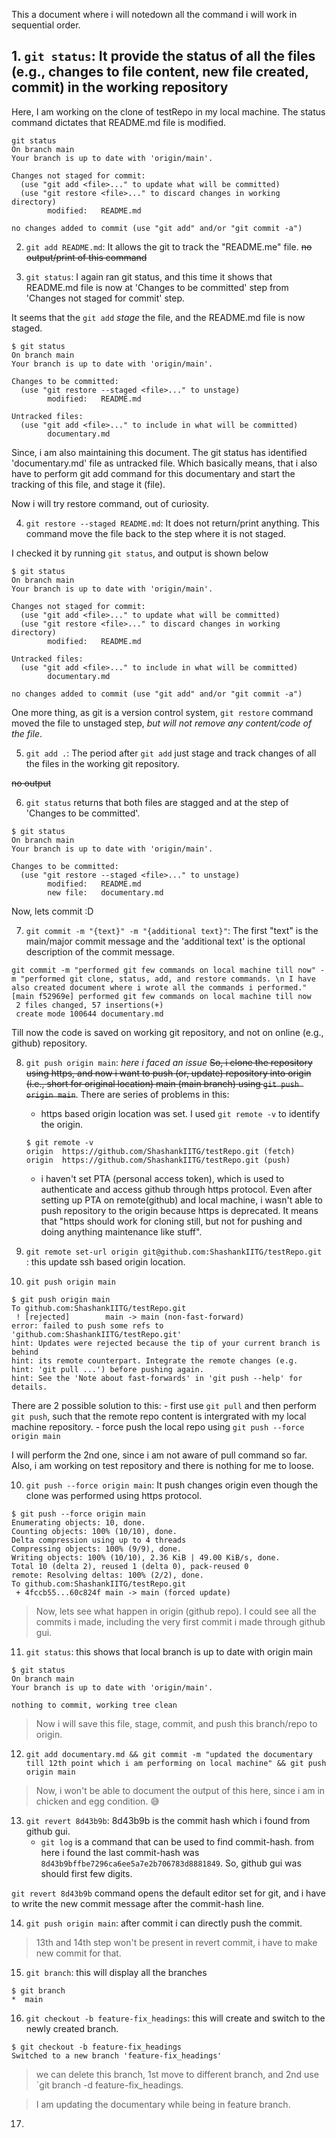 This a document where i will notedown all the command i will work in sequential order.

## 1. `git status`: It provide the status of all the files (e.g., changes to file content, new file created, commit) in the working repository

Here, I am working on the clone of testRepo in my local machine. The status command dictates that README.md file is modified.
```
git status
On branch main
Your branch is up to date with 'origin/main'.

Changes not staged for commit:
  (use "git add <file>..." to update what will be committed)
  (use "git restore <file>..." to discard changes in working directory)
        modified:   README.md

no changes added to commit (use "git add" and/or "git commit -a")
```

2. `git add README.md`: It allows the git to track the "README.me" file.
~~no output/print of this command~~

3. `git status`: I again ran git status, and this time it shows that README.md file is now at 'Changes to be committed' step from 'Changes not staged for commit' step.

It seems that the `git add` *stage* the file, and the README.md file is now staged.

```
$ git status
On branch main
Your branch is up to date with 'origin/main'.

Changes to be committed:
  (use "git restore --staged <file>..." to unstage)
        modified:   README.md

Untracked files:
  (use "git add <file>..." to include in what will be committed)
        documentary.md
```
Since, i am also maintaining this document. The git status has identified 'documentary.md' file as untracked file. Which basically means, that i also have to perform git add command for this documentary and start the tracking of this file, and stage it (file).

Now i will try restore command, out of curiosity.

4. `git restore --staged README.md`: It does not return/print anything. This command move the file back to the step where it is not staged. 

I checked it by running `git status`, and output is shown below
```
$ git status
On branch main
Your branch is up to date with 'origin/main'.

Changes not staged for commit:
  (use "git add <file>..." to update what will be committed)
  (use "git restore <file>..." to discard changes in working directory)
        modified:   README.md

Untracked files:
  (use "git add <file>..." to include in what will be committed)
        documentary.md

no changes added to commit (use "git add" and/or "git commit -a")
```
One more thing, as git is a version control system, `git restore` command moved the file to unstaged step, *but will not remove any content/code of the file*.

5. `git add .`: The period after `git add` just stage and track changes of all the files in the working git repository.

~~no output~~

6. `git status` returns that both files are stagged and at the step of 'Changes to be committed'.
```
$ git status
On branch main
Your branch is up to date with 'origin/main'.

Changes to be committed:
  (use "git restore --staged <file>..." to unstage)
        modified:   README.md
        new file:   documentary.md
```
Now, lets commit :D

7. `git commit -m "{text}" -m "{additional text}"`: The first "text" is the main/major commit message and the 'additional text' is the optional description of the commit message.

```
git commit -m "performed git few commands on local machine till now" -m "performed git clone, status, add, and restore commands. \n I have also created document where i wrote all the commands i performed."
[main f52969e] performed git few commands on local machine till now
 2 files changed, 57 insertions(+)
 create mode 100644 documentary.md
```
Till now the code is saved on working git repository, and not on online (e.g., github) repository.

8. `git push origin main`: *here i faced an issue*
~~So, i clone the repository using https, and now i want to push (or, update) repository into origin (i.e., short for original location) main (main branch) using `git push origin main`~~. There are series of problems in this:
	- https based origin location was set. I used `git remote -v` to identify the origin. 
	```
	$ git remote -v
	origin  https://github.com/ShashankIITG/testRepo.git (fetch)
	origin  https://github.com/ShashankIITG/testRepo.git (push)
	```
	- i haven't set PTA (personal access token), which is used to authenticate and access github through https protocol. 
Even after setting up PTA on remote(github) and local machine, i wasn't able to push repository to the origin because https is deprecated. It means that "https should work for cloning still, but not for pushing and doing anything maintenance like stuff".

9. `git remote set-url origin git@github.com:ShashankIITG/testRepo.git `: this update ssh based origin location.

10. `git push origin main`

```
$ git push origin main
To github.com:ShashankIITG/testRepo.git
 ! [rejected]        main -> main (non-fast-forward)
error: failed to push some refs to 'github.com:ShashankIITG/testRepo.git'
hint: Updates were rejected because the tip of your current branch is behind
hint: its remote counterpart. Integrate the remote changes (e.g.
hint: 'git pull ...') before pushing again.
hint: See the 'Note about fast-forwards' in 'git push --help' for details.
```
There are 2 possible solution to this:
	- first use `git pull` and then perform `git push`, such that the remote repo content is intergrated with my local machine repository.
	- force push the local repo using `git push --force origin main`

I will perform the 2nd one, since i am not aware of pull command so far. Also, i am working on test repository and there is nothing for me to loose.

10. `git push --force origin main`: It push changes origin even though the clone was performed using https protocol. 

```
$ git push --force origin main
Enumerating objects: 10, done.
Counting objects: 100% (10/10), done.
Delta compression using up to 4 threads
Compressing objects: 100% (9/9), done.
Writing objects: 100% (10/10), 2.36 KiB | 49.00 KiB/s, done.
Total 10 (delta 2), reused 1 (delta 0), pack-reused 0
remote: Resolving deltas: 100% (2/2), done.
To github.com:ShashankIITG/testRepo.git
 + 4fccb55...60c824f main -> main (forced update)
```

> Now, lets see what happen in origin (github repo).
I could see all the commits i made, including the very first commit i made through github gui.

11. `git status`: this shows that local branch is up to date with origin main
```
$ git status
On branch main
Your branch is up to date with 'origin/main'.

nothing to commit, working tree clean
```

> Now i will save this file, stage, commit, and push this branch/repo to origin.
12. `git add documentary.md && git commit -m "updated the documentary till 12th point which i am performing on local machine" && git push origin main`

> Now, i won't be able to document the output of this here, since i am in chicken and egg condition. :sweat_smile:

13. `git revert 8d43b9b`: 8d43b9b is the commit hash which i found from github gui.
	- `git log` is a command that can be used to find commit-hash. from here i found the last commit-hash was `8d43b9bffbe7296ca6ee5a7e2b706783d8881849`. So, github gui was should first few digits.

`git revert 8d43b9b` command opens the default editor set for git, and  i have to write the new commit message after the commit-hash line.

14. `git push origin main`: after commit i can directly push the commit. 
> 13th and 14th step won't be present in revert commit, i have to make new commit for that.

15. `git branch`: this will display all the branches

```
$ git branch
*  main
```

16. `git checkout -b feature-fix_headings`: this will create and switch to the newly created branch.

```
$ git checkout -b feature-fix_headings
Switched to a new branch 'feature-fix_headings'
```

> we can delete this branch, 1st move to different branch, and 2nd use `git branch -d feature-fix_headings.

> I am updating the documentary while being in feature branch.

17. 